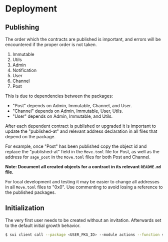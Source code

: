 # Deployment

## Publishing

The order which the contracts are published is important, and errors will be encountered if the proper order is not taken.

1. Immutable
2. Utils
3. Admin
4. Notification
5. User
6. Channel
7. Post

This is due to dependencies between the packages:

- "Post" depends on Admin, Immutable, Channel, and User.
- "Channel" depends on Admin, Immutable, User, Utils.
- "User" depends on Admin, Immutable, and Utils.

After each dependent contract is published or upgraded it is important to update the "published-at" and relevant address declaration in all files that depend on the package.

For example, once "Post" has been published copy the object id and replace the "published-at" field in the `Move.toml` file for Post, as well as the address for `sage_post` in the `Move.toml` files for both Post and Channel.

**Note: Document all created objects for a contract in its relevant `README.md` file.**

For local development and testing it may be easier to change all addresses in all `Move.toml` files to "0x0". Use commenting to avoid losing a reference to the published packages.

## Initialization

The very first user needs to be created without an invitation. Afterwards set to the default initial growth behavior.

```sh
$ sui client call --package <USER_PKG_ID> --module actions --function set_invite_config --args <INVITE_CAP_ID> <INVITE_CONFIG_ID> true
```
